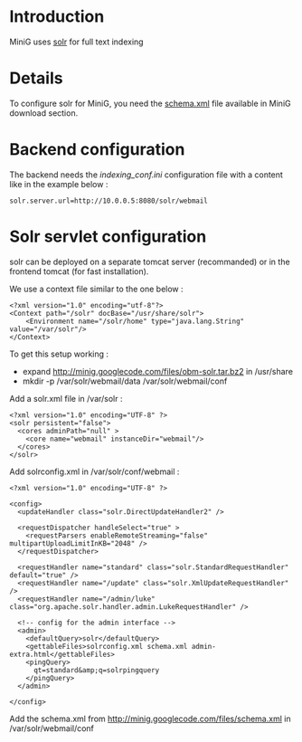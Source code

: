 # Introduction #

MiniG uses [solr](http://lucene.apache.org/solr/) for full text indexing


# Details #

To configure solr for MiniG, you need the [schema.xml](http://minig.googlecode.com/files/schema.xml) file available in MiniG download section.

# Backend configuration #

The backend needs the _indexing\_conf.ini_ configuration file with a content like in the example below :

```
solr.server.url=http://10.0.0.5:8080/solr/webmail
```

# Solr servlet configuration #

solr can be deployed on a separate tomcat server (recommanded) or in the frontend tomcat (for fast installation).

We use a context file similar to the one below :

```
<?xml version="1.0" encoding="utf-8"?>
<Context path="/solr" docBase="/usr/share/solr">
    <Environment name="/solr/home" type="java.lang.String" value="/var/solr"/>
</Context>
```

To get this setup working :
  * expand http://minig.googlecode.com/files/obm-solr.tar.bz2 in /usr/share
  * mkdir -p /var/solr/webmail/data /var/solr/webmail/conf

Add a solr.xml file in /var/solr :

```
<?xml version="1.0" encoding="UTF-8" ?>
<solr persistent="false">
  <cores adminPath="null" >
    <core name="webmail" instanceDir="webmail"/>
  </cores>
</solr>
```

Add solrconfig.xml in /var/solr/conf/webmail :

```
<?xml version="1.0" encoding="UTF-8" ?>

<config>
  <updateHandler class="solr.DirectUpdateHandler2" />

  <requestDispatcher handleSelect="true" >
    <requestParsers enableRemoteStreaming="false" multipartUploadLimitInKB="2048" />
  </requestDispatcher>
  
  <requestHandler name="standard" class="solr.StandardRequestHandler" default="true" />
  <requestHandler name="/update" class="solr.XmlUpdateRequestHandler" />
  <requestHandler name="/admin/luke"       class="org.apache.solr.handler.admin.LukeRequestHandler" />
  
  <!-- config for the admin interface --> 
  <admin>
    <defaultQuery>solr</defaultQuery>
    <gettableFiles>solrconfig.xml schema.xml admin-extra.html</gettableFiles>
    <pingQuery>
      qt=standard&amp;q=solrpingquery
    </pingQuery>
  </admin>

</config>
```

Add the schema.xml from http://minig.googlecode.com/files/schema.xml in /var/solr/webmail/conf